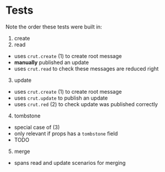 # Tests

Note the order these tests were built in:
1. create
2. read
  - uses `crut.create` (1) to create root message
  - **manually** published an update
  - uses `crut.read` to check these messages are reduced right
3. update
  - uses `crut.create` (1) to create root message
  - uses `crut.update` to  publish an update
  - uses `crut.red` (2) to check update was published correctly
4. tombstone
  - special case of (3)
  - only relevant if props has a `tombstone` field
  - TODO
5. merge
  - spans read and update scenarios for merging
